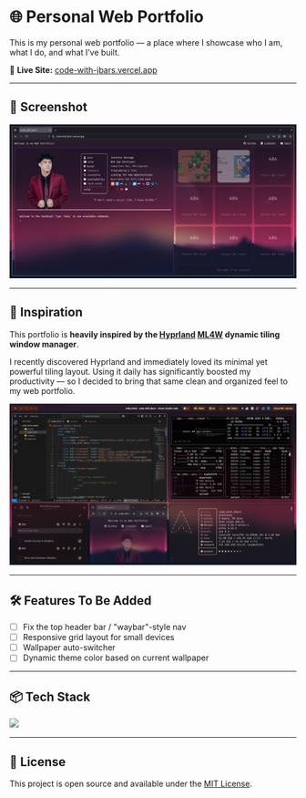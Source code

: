 # 🌐 Personal Web Portfolio

This is my personal web portfolio — a place where I showcase who I am, what I do, and what I’ve built.

🔗 **Live Site:** [code-with-jbars.vercel.app](https://code-with-jbars.vercel.app)

---

## 📸 Screenshot

![Portfolio Screenshot](assets/web-portfolio.jpg)

---

## 🎯 Inspiration

This portfolio is **heavily inspired by the [Hyprland](https://github.com/hyprwm/Hyprland) [ML4W](https://github.com/mylinuxforwork/dotfiles) dynamic tiling window manager**.

I recently discovered Hyprland and immediately loved its minimal yet powerful tiling layout. Using it daily has significantly boosted my productivity — so I decided to bring that same clean and organized feel to my web portfolio.

![Hyprland Demo](assets/workspace.jpg)

---

## 🛠️ Features To Be Added

- [ ] Fix the top header bar / "waybar"-style nav
- [ ] Responsive grid layout for small devices
- [ ] Wallpaper auto-switcher
- [ ] Dynamic theme color based on current wallpaper

---

## 📦 Tech Stack

<p align="left">
  <a href="https://skillicons.dev">
    <img src="https://skillicons.dev/icons?i=html,css,js,xd" height="60" />
  </a>
</p>


---

## 📄 License

This project is open source and available under the [MIT License](LICENSE).
